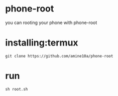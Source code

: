 # phone-root
you can rooting your phone with phone-root


# installing:termux
```
git clone https://github.com/amine10a/phone-root
```
# run
```
sh root.sh
```






